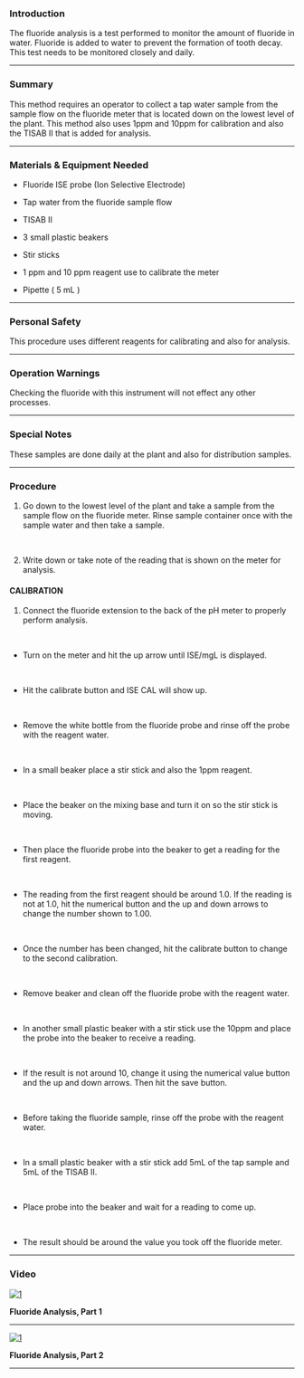 ### Introduction
The fluoride analysis is a test performed to monitor the amount of fluoride in water. Fluoride is added to water to prevent the formation of tooth decay. This test needs to be monitored closely and daily.
***

### Summary
This method requires an operator to collect a tap water sample from the sample flow on  the fluoride meter that is located down on the lowest level of the plant. This method also uses 1ppm and 10ppm for calibration and also the TISAB II that is added for analysis.
***

### Materials & Equipment Needed

- Fluoride ISE probe (Ion Selective Electrode)

- Tap water from the fluoride sample flow

- TISAB II

- 3 small plastic beakers

- Stir sticks

- 1 ppm and 10 ppm reagent use to calibrate the meter

- Pipette ( 5 mL )
***

### Personal Safety
This procedure uses different reagents for calibrating and also for analysis.
***

### Operation Warnings
Checking the fluoride with this instrument will not effect any other processes.
***

### Special Notes
These samples are done daily at the plant and also for distribution samples.
***

### Procedure
1. Go down to the lowest level of the plant and take a sample from the sample flow on the fluoride meter. Rinse sample container once with the sample water and then take a sample.  
<br />

2. Write down or take note of the reading that is shown on the meter for analysis.

#### CALIBRATION

1. Connect the fluoride extension to the back of the pH meter to properly perform analysis.  
<br />

- Turn on the meter and hit the up arrow until ISE/mgL is displayed.  
<br />

- Hit the calibrate button and ISE CAL will show up.  
<br />

- Remove the white bottle from the fluoride probe and rinse off the probe with the reagent water.  
<br />

- In a small beaker place a stir stick and also the 1ppm reagent.  
<br />

- Place the beaker on the mixing base and turn it on so the stir stick is moving.  
<br />

- Then place the fluoride probe into the beaker to get a reading for the first reagent.  
<br />

- The reading from the first reagent should be around 1.0. If the reading is not at 1.0, hit the numerical button and the up and down arrows to change the number shown to 1.00.  
<br />

- Once the number has been changed, hit the calibrate button to change to the second calibration.  
<br />

- Remove beaker and clean off the fluoride probe with the reagent water.  
<br />

- In another small plastic beaker with a stir stick use the 10ppm and place the probe into the beaker to receive a reading.  
<br />

- If the result is not around 10, change it using the numerical value button and the up and down arrows. Then hit the save button.  
<br />

- Before taking the fluoride sample, rinse off the probe with the reagent water.  
<br />

- In a small plastic beaker with a stir stick add 5mL of the tap sample and 5mL of the TISAB II.  
<br />

- Place probe into the beaker and wait for a reading to come up.  
<br />

- The result should be around the value you took off the fluoride meter.
***

### Video
[![1](http://img.youtube.com/vi/WKlwrJTyJXo/0.jpg)](https://www.youtube.com/watch?v=WKlwrJTyJXo "Fluoride Analysis, Part 1")

**Fluoride Analysis, Part 1**
*** 
[![1](http://img.youtube.com/vi/VLYByT6M48Y/0.jpg)](https://www.youtube.com/watch?v=VLYByT6M48Y "Fluoride Analysis, Part 2")

**Fluoride Analysis, Part 2**
*** 
